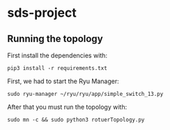 # sds-project
## Running the topology
First install the dependencies with:
```
pip3 install -r requirements.txt
```
First, we had to start the Ryu Manager: 
```
sudo ryu-manager ~/ryu/ryu/app/simple_switch_13.py
```
After that you must run the topology with:
```
sudo mn -c && sudo python3 rotuerTopology.py
```

